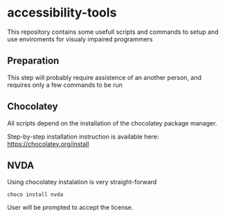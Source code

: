 # accessibility-tools

This repository contains some usefull scripts and commands to setup and use enviroments for visualy impaired programmers

## Preparation
This step will probably require assistence of an another person, and requires only a few commands to be run

## Chocolatey
All scripts depend on the installation of the chocolatey package manager.

Step-by-step installation instruction is available here: https://chocolatey.org/install

## NVDA
Using chocolatey instalation is very straight-forward

`choco install nvda`

User will be prompted to accept the license.